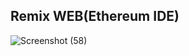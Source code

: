 <h2>Remix WEB(Ethereum IDE)</h2>

![Screenshot (58)](https://user-images.githubusercontent.com/69615463/179455784-0b2a325c-856e-4699-a57e-8ea7aa3c6dc0.png)
